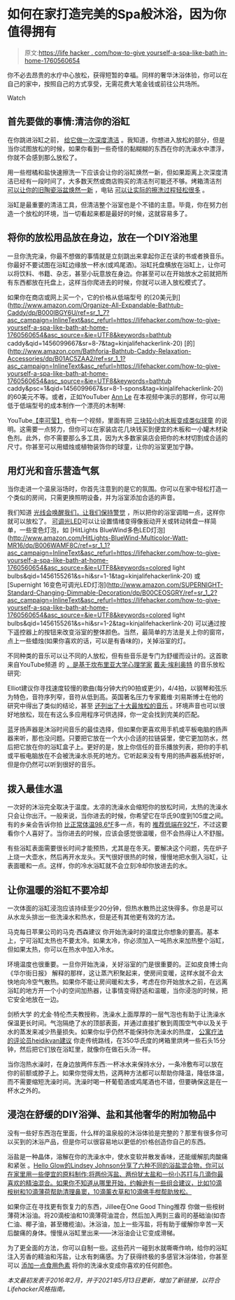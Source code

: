 # 如何在家打造完美的Spa般沐浴，因为你值得拥有

> 原文:[https://life hacker . com/how-to-give yourself-a-spa-like-bath in-home-1760560654](https://lifehacker.com/how-to-give-yourself-a-spa-like-bath-at-home-1760560654)

你不必去昂贵的水疗中心放松，获得短暂的幸福。同样的奢华沐浴体验，你可以在自己的家中，按照自己的方式享受，无需花费大笔金钱或前往公共场所。

Watch

## 首先要做的事情:清洁你的浴缸

在你跳进浴缸之前， [给它做一次深度清洁](https://lifehacker.com/how-to-clean-your-bathtub-and-tile-1843422181) 。我知道，你想进入放松的部分，但是当你试图放松的时候，如果你看到一些奇怪的黏糊糊的东西在你的洗澡水中漂浮，你就不会感到那么放松了。

用一些柑橘和盐快速擦洗一下应该会让你的浴缸焕然一新，但如果距离上次深度清洁已经有一段时间了，大多数天然或商店购买的清洁剂可能还不够。烤箱清洁剂 [可以让你的旧陶瓷浴盆焕然一新](http://lifehacker.com/use-oven-cleaner-to-seriously-scrub-a-bathtub-5553430) ，电钻 [可以让实际的擦洗过程轻松很多](http://lifehacker.com/scrub-your-bathtub-and-shower-in-minutes-with-a-cordles-1459751196) 。

浴缸是最重要的清洁工具，但清洁整个浴室也是个不错的主意。毕竟，你在努力创造一个放松的环境，当一切看起来都是最好的时候，这就容易多了。

## **将你的放松用品放在身边，放在一个DIY浴池里**

一旦你洗完澡，你最不想做的事情就是立刻跳出来拿起你正在读的书或者换音乐。你最好不要试图在浴缸边缘放一杯水(或鸡尾酒)。浴缸托盘横放在浴缸上，让你可以将饮料、书籍、杂志，甚至小玩意放在身边。你甚至可以在开始放水之前就把所有东西都放在托盘上，这样当你爬进去的时候，你就可以进入放松模式了。

如果你在商店或网上买一个，它的价格从低端型号 的[20美元到](http://www.amazon.com/Organize-All-Expandable-Bathtub-Caddy/dp/B000IBGY6U/ref=sr_1_7?asc_campaign=InlineText&asc_refurl=https://lifehacker.com/how-to-give-yourself-a-spa-like-bath-at-home-1760560654&asc_source=&ie=UTF8&keywords=bathtub caddy&qid=1456099667&sr=8-7&tag=kinjalifehackerlink-20) [的](http://www.amazon.com/Bathforia-Bathtub-Caddy-Relaxation-Accessories/dp/B01AC5ZAA2/ref=sr_1_1?asc_campaign=InlineText&asc_refurl=https://lifehacker.com/how-to-give-yourself-a-spa-like-bath-at-home-1760560654&asc_source=&ie=UTF8&keywords=bathtub caddy&psc=1&qid=1456099667&sr=8-1-spons&tag=kinjalifehackerlink-20) 的60美元不等。或者，正如YouTuber [Ann Le](https://www.youtube.com/channel/UCevNJDNNIKmG13YmTqLnZ-A) 在本视频中演示的那样，你可以用低于低端型号的成本制作一个漂亮的木制琴:

YouTube[【李可莹】](https://www.youtube.com/channel/UC18muTksBSLDRYFIyD6UWPg) 也有一个视频，里面有把 [三块较小的木板变成类似球童](https://www.youtube.com/watch?v=uAqhYE6g_Z8) 的说明。这需要一点努力，但你可以在家装店花几块钱买到便宜的木板和一小罐木材染色剂。此外，你不需要那么多工具，因为大多数家装店会把你的木材切割成合适的尺寸。你甚至可以用蜡烛或植物装饰你的球童，让你的浴室更加宁静。

## **用灯光和音乐营造气氛**

当你走进一个温泉浴场时，你首先注意到的是它的氛围。你可以在家中轻松打造一个类似的房间，只需更换照明设备，并为浴室添加合适的声音。

我们知道 [光线会唤醒我们，让我们保持警觉](http://lifehacker.com/how-can-i-wake-up-to-something-pleasant-instead-of-horr-1154292955) ，所以把你的浴室调暗一点，这样你就可以放松了。 [可调光LED](http://lifehacker.com/how-to-pick-the-best-light-bulbs-for-every-room-in-your-1713809049)可以让设置情绪变得像扳动开关或转动转盘一样简单，一些变色灯泡，如 [HitLights BlueWind多色LED灯泡](http://www.amazon.com/HitLights-BlueWind-Multicolor-Watt-MR16/dp/B006WAMF8C/ref=sr_1_1?asc_campaign=InlineText&asc_refurl=https://lifehacker.com/how-to-give-yourself-a-spa-like-bath-at-home-1760560654&asc_source=&ie=UTF8&keywords=colored light bulbs&qid=1456155261&s=hi&sr=1-1&tag=kinjalifehackerlink-20) 或 [Supernight 16变色可调光LED灯泡](http://www.amazon.com/SUPERNIGHT-Standard-Changing-Dimmable-Decoration/dp/B00CEOSGRY/ref=sr_1_2?asc_campaign=InlineText&asc_refurl=https://lifehacker.com/how-to-give-yourself-a-spa-like-bath-at-home-1760560654&asc_source=&ie=UTF8&keywords=colored light bulbs&qid=1456155261&s=hi&sr=1-2&tag=kinjalifehackerlink-20) 可以通过按下遥控器上的按钮来改变浴室的整体颜色。当然，最简单的方法是关上你的窗帘，点上一些蜡烛(如果你喜欢的话，可以是有香味的)，关掉浴室的灯。

不同种类的音乐可以让不同的人放松，但有些音乐是专门为舒缓而设计的。这首歌来自YouTube频道 的 [，是基于坎布里亚大学心理学家](https://www.youtube.com/channel/UCoUXxtd712vGe5p5lBk_eMg) [戴夫·埃利奥特](http://www.shortlist.com/entertainment/music/scientists-discover-most-relaxing-tune-ever) 的音乐放松研究:

Elliot建议你寻找速度较慢的歌曲(每分钟大约90拍或更少)，4/4拍，以钢琴和弦乐为特色，音符序列窄，音符从低到高。英国著名压力专家戴维·刘易斯博士在他的研究中得出了类似的结论，甚至 [还列出了十大最放松的音乐](http://www.shortlist.com/entertainment/music/scientists-discover-most-relaxing-tune-ever) 。环境声音也可以很好地放松，现在有这么多应用程序可供选择，你一定会找到完美的匹配。

蓝牙扬声器是沐浴时间音乐的最佳选择，但如果你更喜欢用手机或平板电脑的扬声器来听，那也没问题。只要把它放在一个大小合适的拉链袋里，使它更加防水，然后把它放在你的浴缸盒子上。更好的是，放上你信任的音乐播放列表，把你的手机或平板电脑放在不会被洗澡水杀死的地方。它听起来没有专用的扬声器系统好听，但是你仍然可以听到很好的音乐。

## **拨入最佳水温**

一次好的沐浴完全取决于温度。太凉的洗澡水会缩短你的放松时间，太热的洗澡水只会让你出汗。一般来说，当你进去的时候，你希望它在华氏90度到105度之间。有的乡亲会告诉你拍 [比正常体温98.6°F](http://www.ask.com/beauty-fashion/ideal-temperature-bath-water-85b5c5d348a003)多一点，有的 [推荐低端在92°F](http://www.huffingtonpost.com/josie-feria/relaxing-bath_b_1181632.html#gallery/203614/1)，不过这要看你个人喜好了。当你进去的时候，应该会感觉很温暖，但不会热得让人不舒服。

有些浴缸表面需要很长时间才能预热，尤其是在冬天。要解决这个问题，先在炉子上烧一大壶水，然后再开水龙头。天气很好很热的时候，慢慢地把水倒入浴缸，让表面暖和一点。这样，你的冷水浴缸就不会立刻冷却你放进去的水。

## **让你温暖的浴缸不要冷却**

一次体面的浴缸浸泡应该持续至少20分钟，但热水散热比这快得多。你总是可以从水龙头排出一些洗澡水和热水，但是还有其他更有效的方法。

马克每日苹果公司的马克·西森建议 你开始洗澡时的温度比你想象的要高。基本上，宁可浴缸太热也不要太冷。如果太冷，你必须加入一吨热水来加热整个浴缸，但如果太热，你可以在热水中加入冷水。

环境温度也很重要。一旦你开始洗澡，关好浴室的门是很重要的。正如皮良博士向《华尔街日报》 解释的那样，这让蒸汽积聚起来，使房间变暖，这样水就不会太快地向冷空气散热。如果你不能让房间暖和太多，考虑在你开始放水之前，在远离浴缸的地方开一个小的空间加热器，让事情变得舒适和温暖，当你浸泡的时候，把它安全地放在一边。

剑桥大学 的尤金·特伦杰夫教授称，洗澡水上面厚厚的一层气泡也有助于让洗澡水保温更长时间。气泡隔绝了水的顶部表面，并通过直接扩散到周围空气中以及关于水的蒸发来减少热量损失。如果你似乎仍然不能保持你洗澡水的热度， [公寓疗法的评论员heidikvan建议](http://www.apartmenttherapy.com/how-to-keep-tub-from-cooling-g-146543) 你走传统路线，在350华氏度的烤箱里烘烤一些石头15分钟，然后把它们放在浴缸里，就像你在做石头汤一样。

当你泡热水澡时，在身边放两件东西:一杯冰水来保持水分，一条冷敷布可以放在你的前额或脖子上。如果你觉得太热，这两种方法都可以帮助你降温，降低体温，而不需要缩短洗澡时间。洗澡时喝一杯葡萄酒或鸡尾酒也不错，但要确保这是在一杯水之外的。

## **浸泡在舒缓的DIY浴弹、盐和其他奢华的附加物品中**

没有一些好东西泡在里面，什么样的温泉般的沐浴体验是完整的？那里有很多你可以买到的沐浴产品，但是你可以很容易地以更低的价格创造你自己的东西。

浴盐是一种晶体，溶解在你的洗澡水中，使水变软并散发香味，还能缓解肌肉酸痛和紧张 。[Hello Glow的Lindsey Johnson分享了六种不同的浴盐混合物，你可以在家里用一些便宜的原料制作:将两份泻盐、两份犹太盐和一份小苏打与几滴你最喜欢的精油混合。如果你不知道从哪里开始，约翰逊有一些组合建议，比如10滴桉树和10滴薄荷帮助清理鼻窦，10滴薰衣草和10滴佛手柑帮助放松。](http://helloglow.co/6-aromatherapy-blends-for-diy-bath-salts/)

如果你正在寻找更有恢复力的东西，Jillee在One Good Thing推荐 你做一些桉树薄荷沐浴油。将20滴桉油和10滴薄荷油混合，然后加入两到三盎司的基础油(如杏仁油、椰子油，甚至橄榄油)。沐浴油，加上一些泻盐，将有助于缓解你辛苦一天后酸痛的身体。慢慢从浴缸里出来——沐浴油会让它变成滑梯。

为了更全面的方法，你可以自制一些。这些药片一碰到水就嘶嘶作响，给你的浴缸注入芳香的精油和泻盐，让水有刺痛感。为了获得终极的多感官沐浴体验，你甚至可以 [添加一点食用色素](http://lifehacker.com/make-a-diy-fizzy-bath-bomb-for-your-valentine-1758804837) 将你的洗澡水变成你喜欢的任何颜色。

*本文最初发表于2016年2月，并于2021年5月13日更新，增加了新链接，以符合Lifehacker风格指南。*